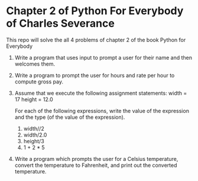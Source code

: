 # Chapter 2 of Python For Everybody of Charles Severance

This repo will solve the all 4 problems of chapter 2 of the book Python for Everybody

1. Write a program that uses input to prompt a user for their name and then welcomes them.
2. Write a program to prompt the user for hours and rate per hour to compute gross pay.
3. Assume that we execute the following assignment statements:
    width = 17
    height = 12.0

    For each of the following expressions, write the value of the expression and the
    type (of the value of the expression).

    1. width//2
    2. width/2.0
    3. height/3
    4. 1 + 2 * 5

4. Write a program which prompts the user for a Celsius temperature, convert the temperature to Fahrenheit, and print out the converted temperature.